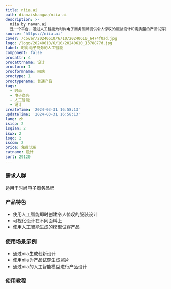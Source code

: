```yaml
---
title: niia.ai
path: dianzishangwu/niia-ai
description: >-
  niia by navan.ai
  是一个平台，通过人工智能为时尚电子商务品牌提供令人惊叹的服装设计和高质量的产品试穿图像。使用人工智能，您可以在几秒钟内生成设计并将其预览在不同面料上。立即免费开始并体验神奇。
source: 'https://niia.ai'
cover: /cover/20240610/6/10/20240610_6474f0ad.jpg
logo: /logo/20240610/6/10/20240610_1378877d.jpg
label: 时尚电子商务的人工智能
component: false
procattr: 4
procattrname: 设计
procform: 1
procformname: 网站
proctype: 1
proctypename: 普通产品
tags:
  - 时尚
  - 电子商务
  - 人工智能
  - 设计
createTime: '2024-03-31 16:58:13'
updateTime: '2024-03-31 16:58:13'
lang: zh
isicp: 2
isqian: 2
iswx: 2
isqq: 2
iscom: 2
price: 免费试用
catname: 设计
sort: 29120
---
```




### 需求人群
适用于时尚电子商务品牌

### 产品特色
* 使用人工智能即时创建令人惊叹的服装设计
* 可视化设计在不同面料上
* 使用人工智能生成的模型试穿产品

### 使用场景示例
* 通过niia生成创新设计
* 使用niia为产品试穿生成照片
* 通过niia的人工智能模型进行产品设计

### 使用教程


  
